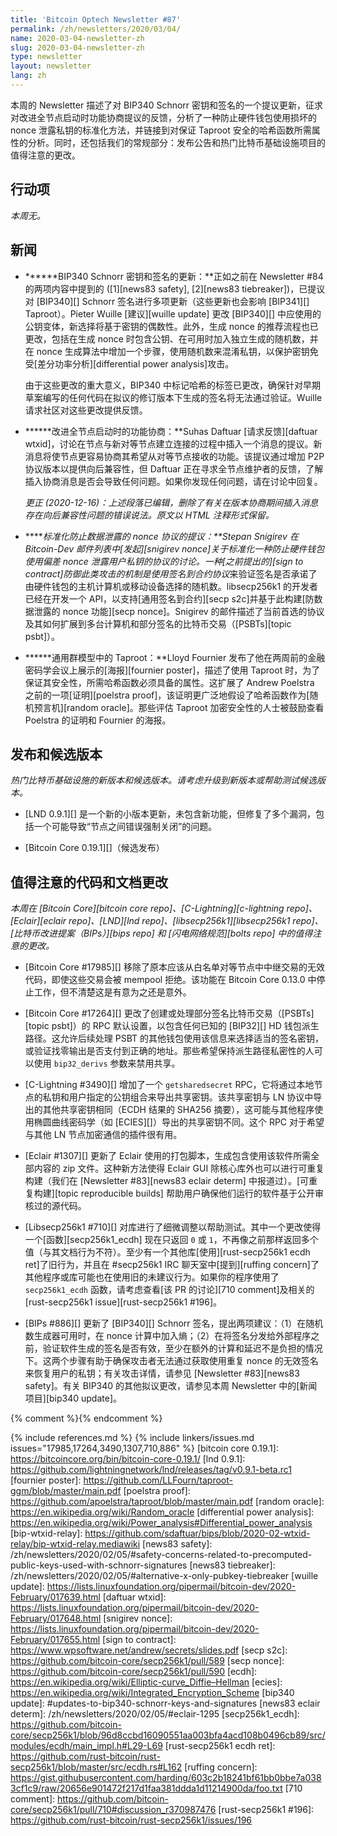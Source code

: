 ```yaml
---
title: 'Bitcoin Optech Newsletter #87'
permalink: /zh/newsletters/2020/03/04/
name: 2020-03-04-newsletter-zh
slug: 2020-03-04-newsletter-zh
type: newsletter
layout: newsletter
lang: zh
---
```

本周的 Newsletter 描述了对 BIP340 Schnorr 密钥和签名的一个提议更新，征求对改进全节点启动时功能协商提议的反馈，分析了一种防止硬件钱包使用损坏的 nonce 泄露私钥的标准化方法，并链接到对保证 Taproot 安全的哈希函数所需属性的分析。同时，还包括我们的常规部分：发布公告和热门比特币基础设施项目的值得注意的更改。

## 行动项

*本周无。*

## 新闻

- **<!--updates-to-bip340-schnorr-keys-and-signatures-->****BIP340 Schnorr 密钥和签名的更新：**正如之前在 Newsletter #84 的两项内容中提到的 ([1][news83 safety], [2][news83 tiebreaker])，已提议对 [BIP340][] Schnorr 签名进行多项更新（这些更新也会影响 [BIP341][] Taproot）。Pieter Wuille [建议][wuille update] 更改 [BIP340][] 中应使用的公钥变体，新选择将基于密钥的偶数性。此外，生成 nonce 的推荐流程也已更改，包括在生成 nonce 时包含公钥、在可用时加入独立生成的随机数，并在 nonce 生成算法中增加一个步骤，使用随机数来混淆私钥，以保护密钥免受[差分功率分析][differential power analysis]攻击。

  由于这些更改的重大意义，BIP340 中标记哈希的标签已更改，确保针对早期草案编写的任何代码在拟议的修订版本下生成的签名将无法通过验证。Wuille 请求社区对这些更改提供反馈。

- **<!--improving-feature-negotiation-between-full-nodes-at-startup-->****改进全节点启动时的功能协商：**Suhas Daftuar [请求反馈][daftuar wtxid]，讨论在节点与新对等节点建立连接的过程中插入一个消息的提议。新消息将使节点更容易协商其希望从对等节点接收的功能。<!--a-challenge-here-is-that-previous-versions-of-bitcoin-core-would-terminate-a-new-connection-if-certain-messages-didn't-appear-in-a-particular-order,-and-it's-into-this-strict-sequence-that-daftuar-wants-to-insert-a-new-message-->该提议通过增加 P2P 协议版本以提供向后兼容性，但 Daftuar 正在寻求全节点维护者的反馈，了解插入协商消息是否会导致任何问题。如果你发现任何问题，请在讨论中回复。

  *更正 (2020-12-16)：上述段落已编辑，删除了有关在版本协商期间插入消息存在向后兼容性问题的错误说法。原文以 HTML 注释形式保留。*

- **<!--proposal-to-standardize-an-exfiltration-resistant-nonce-protocol-->****标准化防止数据泄露的 nonce 协议的提议：**Stepan Snigirev 在 Bitcoin-Dev 邮件列表中[发起][snigirev nonce]关于标准化一种防止硬件钱包使用偏差 nonce 泄露用户私钥的协议的讨论。一种[之前提出的][sign to contract]防御此类攻击的机制是使用*签名到合约协议*来验证签名是否承诺了由硬件钱包的主机计算机或移动设备选择的随机数。libsecp256k1 的开发者已经在开发一个 API，以支持[通用签名到合约][secp s2c]并基于此构建[防数据泄露的 nonce 功能][secp nonce]。Snigirev 的邮件描述了当前首选的协议及其如何扩展到多台计算机和部分签名的比特币交易（[PSBTs][topic psbt]）。

- **<!--taproot-in-the-generic-group-model-->****通用群模型中的 Taproot：**Lloyd Fournier 发布了他在两周前的金融密码学会议上展示的[海报][fournier poster]，描述了使用 Taproot 时，为了保证其安全性，所需哈希函数必须具备的属性。这扩展了 Andrew Poelstra 之前的一项[证明][poelstra proof]，该证明更广泛地假设了哈希函数作为[随机预言机][random oracle]。那些评估 Taproot 加密安全性的人士被鼓励查看 Poelstra 的证明和 Fournier 的海报。

## 发布和候选版本

*热门比特币基础设施的新版本和候选版本。请考虑升级到新版本或帮助测试候选版本。*

- [LND 0.9.1][] 是一个新的小版本更新，未包含新功能，但修复了多个漏洞，包括一个可能导致“节点之间错误强制关闭”的问题。

- [Bitcoin Core 0.19.1][]（候选发布）

## 值得注意的代码和文档更改

*本周在 [Bitcoin Core][bitcoin core repo]、[C-Lightning][c-lightning repo]、[Eclair][eclair repo]、[LND][lnd repo]、[libsecp256k1][libsecp256k1 repo]、[比特币改进提案（BIPs）][bips repo] 和 [闪电网络规范][bolts repo] 中的值得注意的更改。*

- [Bitcoin Core #17985][] 移除了原本应该从白名单对等节点中中继交易的无效代码，即使这些交易会被 mempool 拒绝。该功能在 Bitcoin Core 0.13.0 中停止工作，但不清楚这是有意为之还是意外。

- [Bitcoin Core #17264][] 更改了创建或处理部分签名比特币交易（[PSBTs][topic psbt]）的 RPC 默认设置，以包含任何已知的 [BIP32][] HD 钱包派生路径。这允许后续处理 PSBT 的其他钱包使用该信息来选择适当的签名密钥，或验证找零输出是否支付到正确的地址。那些希望保持派生路径私密性的人可以使用 `bip32_derivs` 参数来禁用共享。

- [C-Lightning #3490][] 增加了一个 `getsharedsecret` RPC，它将通过本地节点的私钥和用户指定的公钥组合来导出共享密钥。该共享密钥与 LN 协议中导出的其他共享密钥相同（ECDH 结果的 SHA256 摘要），这可能与其他程序使用椭圆曲线密码学（如 [ECIES][]）导出的共享密钥不同。这个 RPC 对于希望与其他 LN 节点加密通信的插件很有用。

- [Eclair #1307][] 更新了 Eclair 使用的打包脚本，生成包含使用该软件所需全部内容的 zip 文件。这种新方法使得 Eclair GUI 除核心库外也可以进行可重复构建（我们在 [Newsletter #83][news83 eclair determ] 中报道过）。[可重复构建][topic reproducible builds] 帮助用户确保他们运行的软件基于公开审核过的源代码。

- [Libsecp256k1 #710][] 对库进行了细微调整以帮助测试。其中一个更改使得一个[函数][secp256k1_ecdh] 现在只返回 `0` 或 `1`，不再像之前那样返回多个值（与其文档行为不符）。至少有一个其他库[使用][rust-secp256k1 ecdh ret]了旧行为，并且在 #secp256k1 IRC 聊天室中[提到][ruffing concern]了其他程序或库可能也在使用旧的未建议行为。如果你的程序使用了 `secp256k1_ecdh` 函数，请考虑查看[该 PR 的讨论][710 comment]及相关的 [rust-secp256k1 issue][rust-secp256k1 #196]。

- [BIPs #886][] 更新了 [BIP340][] Schnorr 签名，提出两项建议：（1）在随机数生成器可用时，在 nonce 计算中加入熵；（2）在将签名分发给外部程序之前，验证软件生成的签名是否有效，至少在额外的计算和延迟不是负担的情况下。这两个步骤有助于确保攻击者无法通过获取使用重复 nonce 的无效签名来恢复用户的私钥；有关攻击详情，请参见 [Newsletter #83][news83 safety]。有关 BIP340 的其他拟议更改，请参见本周 Newsletter 中的[新闻项目][bip340 update]。

{% comment %}<!-- BOLTs #714 merged but reverted -->{% endcomment %}

{% include references.md %}
{% include linkers/issues.md issues="17985,17264,3490,1307,710,886" %}
[bitcoin core 0.19.1]: https://bitcoincore.org/bin/bitcoin-core-0.19.1/
[lnd 0.9.1]: https://github.com/lightningnetwork/lnd/releases/tag/v0.9.1-beta.rc1
[fournier poster]: https://github.com/LLFourn/taproot-ggm/blob/master/main.pdf
[poelstra proof]: https://github.com/apoelstra/taproot/blob/master/main.pdf
[random oracle]: https://en.wikipedia.org/wiki/Random_oracle
[differential power analysis]: https://en.wikipedia.org/wiki/Power_analysis#Differential_power_analysis
[bip-wtxid-relay]: https://github.com/sdaftuar/bips/blob/2020-02-wtxid-relay/bip-wtxid-relay.mediawiki
[news83 safety]: /zh/newsletters/2020/02/05/#safety-concerns-related-to-precomputed-public-keys-used-with-schnorr-signatures
[news83 tiebreaker]: /zh/newsletters/2020/02/05/#alternative-x-only-pubkey-tiebreaker
[wuille update]: https://lists.linuxfoundation.org/pipermail/bitcoin-dev/2020-February/017639.html
[daftuar wtxid]: https://lists.linuxfoundation.org/pipermail/bitcoin-dev/2020-February/017648.html
[snigirev nonce]: https://lists.linuxfoundation.org/pipermail/bitcoin-dev/2020-February/017655.html
[sign to contract]: https://www.wpsoftware.net/andrew/secrets/slides.pdf
[secp s2c]: https://github.com/bitcoin-core/secp256k1/pull/589
[secp nonce]: https://github.com/bitcoin-core/secp256k1/pull/590
[ecdh]: https://en.wikipedia.org/wiki/Elliptic-curve_Diffie–Hellman
[ecies]: https://en.wikipedia.org/wiki/Integrated_Encryption_Scheme
[bip340 update]: #updates-to-bip340-schnorr-keys-and-signatures
[news83 eclair determ]: /zh/newsletters/2020/02/05/#eclair-1295
[secp256k1_ecdh]: https://github.com/bitcoin-core/secp256k1/blob/96d8ccbd16090551aa003bfa4acd108b0496cb89/src/modules/ecdh/main_impl.h#L29-L69
[rust-secp256k1 ecdh ret]: https://github.com/rust-bitcoin/rust-secp256k1/blob/master/src/ecdh.rs#L162
[ruffing concern]: https://gist.githubusercontent.com/harding/603c2b18241bf61bb0bbe7a0383cf1c9/raw/20656e901472f217d1faa381ddda1d11214900da/foo.txt
[710 comment]: https://github.com/bitcoin-core/secp256k1/pull/710#discussion_r370987476
[rust-secp256k1 #196]: https://github.com/rust-bitcoin/rust-secp256k1/issues/196
